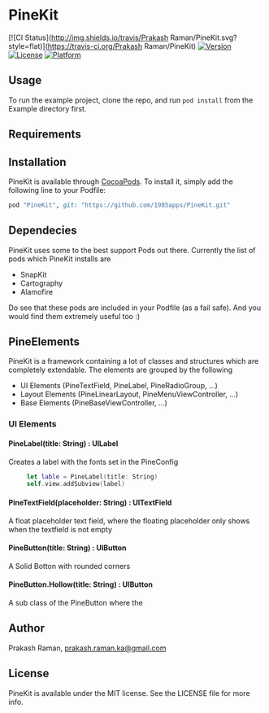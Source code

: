 # PineKit

[![CI Status](http://img.shields.io/travis/Prakash Raman/PineKit.svg?style=flat)](https://travis-ci.org/Prakash Raman/PineKit)
[![Version](https://img.shields.io/cocoapods/v/PineKit.svg?style=flat)](http://cocoapods.org/pods/PineKit)
[![License](https://img.shields.io/cocoapods/l/PineKit.svg?style=flat)](http://cocoapods.org/pods/PineKit)
[![Platform](https://img.shields.io/cocoapods/p/PineKit.svg?style=flat)](http://cocoapods.org/pods/PineKit)

## Usage

To run the example project, clone the repo, and run `pod install` from the Example directory first.

## Requirements

## Installation

PineKit is available through [CocoaPods](http://cocoapods.org). To install
it, simply add the following line to your Podfile:

```ruby
pod "PineKit", git: "https://github.com/1985apps/PineKit.git"
```

## Dependecies
PineKit uses some to the best support Pods out there. Currently the list of pods which PineKit installs are
- SnapKit
- Cartography
- Alamofire

Do see that these pods are included in your Podfile (as a fail safe). And you would find them extremely useful too :)

## PineElements
PineKit is a framework containing a lot of classes and structures which are completely extendable. The elements are grouped by the following

- UI Elements (PineTextField, PineLabel, PineRadioGroup, ...)
- Layout Elements (PineLinearLayout, PineMenuViewController, ...)
- Base Elements (PineBaseViewController, ...)

### UI Elements
#### PineLabel(title: String) : UILabel
Creates a label with the fonts set in the PineConfig

```swift
     let lable = PineLabel(title: String)
     self.view.addSubview(label)
```

#### PineTextField(placeholder: String) : UITextField
A float placeholder text field, where the floating placeholder only shows when the textfield is not empty

#### PineButton(title: String) : UIButton
A Solid Botton with rounded corners

#### PineButton.Hollow(title: String) : UIButton
A sub class of the PineButton where the

## Author

Prakash Raman, prakash.raman.ka@gmail.com

## License

PineKit is available under the MIT license. See the LICENSE file for more info.
